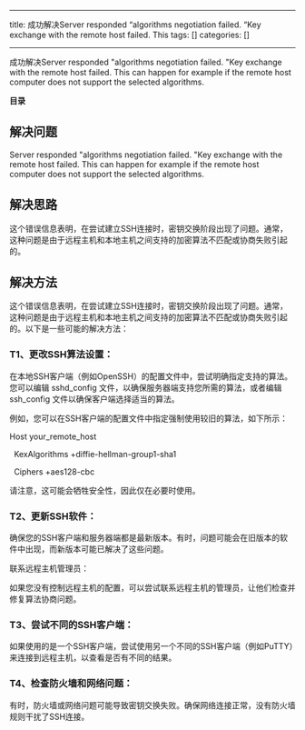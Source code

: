 
--- 
title:  成功解决Server responded “algorithms negotiation failed. “Key exchange with the remote host failed. This 
tags: []
categories: [] 

---
成功解决Server responded "algorithms negotiation failed. "Key exchange with the remote host failed. This can happen for example if the remote host computer does not support the selected algorithms.





**目录**





















## **解决问题**

Server responded "algorithms negotiation failed. "Key exchange with the remote host failed. This can happen for example if the remote host computer does not support the selected algorithms.



## **解决思路**

这个错误信息表明，在尝试建立SSH连接时，密钥交换阶段出现了问题。通常，这种问题是由于远程主机和本地主机之间支持的加密算法不匹配或协商失败引起的。



## **解决方法**

这个错误信息表明，在尝试建立SSH连接时，密钥交换阶段出现了问题。通常，这种问题是由于远程主机和本地主机之间支持的加密算法不匹配或协商失败引起的。以下是一些可能的解决方法：



### **<strong><strong>T1、更改SSH算法设置：**</strong></strong>

在本地SSH客户端（例如OpenSSH）的配置文件中，尝试明确指定支持的算法。您可以编辑 sshd_config 文件，以确保服务器端支持您所需的算法，或者编辑 ssh_config 文件以确保客户端选择适当的算法。

例如，您可以在SSH客户端的配置文件中指定强制使用较旧的算法，如下所示：

Host your_remote_host

  KexAlgorithms +diffie-hellman-group1-sha1

  Ciphers +aes128-cbc

请注意，这可能会牺牲安全性，因此仅在必要时使用。



### **<strong><strong>T2、更新SSH软件：**</strong></strong>

确保您的SSH客户端和服务器端都是最新版本。有时，问题可能会在旧版本的软件中出现，而新版本可能已解决了这些问题。

联系远程主机管理员：

如果您没有控制远程主机的配置，可以尝试联系远程主机的管理员，让他们检查并修复算法协商问题。



### **<strong><strong>T3、尝试不同的SSH客户端：**</strong></strong>

如果使用的是一个SSH客户端，尝试使用另一个不同的SSH客户端（例如PuTTY）来连接到远程主机，以查看是否有不同的结果。





### **<strong><strong>T4、检查防火墙和网络问题：**</strong></strong>

有时，防火墙或网络问题可能导致密钥交换失败。确保网络连接正常，没有防火墙规则干扰了SSH连接。










